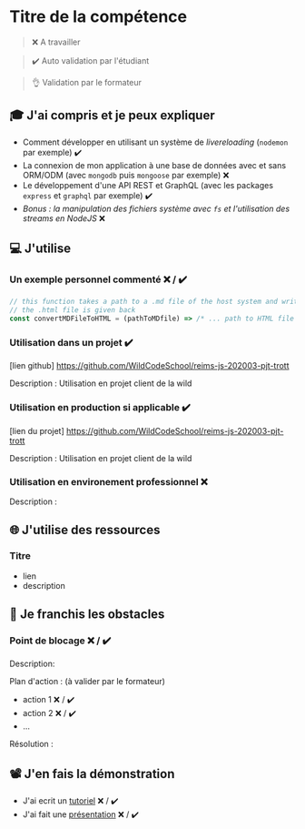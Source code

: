 # Titre de la compétence

> ❌ A travailler

> ✔️ Auto validation par l'étudiant

> 👌 Validation par le formateur

## 🎓 J'ai compris et je peux expliquer

- Comment développer en utilisant un système de *livereloading* (`nodemon` par exemple)  ✔️
- La connexion de mon application à une base de données avec et sans ORM/ODM (avec `mongodb` puis `mongoose` par exemple) ❌ 
- Le développement d'une API REST et GraphQL (avec les packages `express` et `graphql` par exemple)  ✔️
- *Bonus : la manipulation des fichiers système avec `fs` et l'utilisation des streams en NodeJS* ❌ 

## 💻 J'utilise

### Un exemple personnel commenté ❌ / ✔️

```javascript
// this function takes a path to a .md file of the host system and write the HTML version of this file
// the .html file is given back
const convertMDFileToHTML = (pathToMDfile) => /* ... path to HTML file */
```

### Utilisation dans un projet  ✔️

[lien github] https://github.com/WildCodeSchool/reims-js-202003-pjt-trott

Description : Utilisation en projet client de la wild

### Utilisation en production si applicable  ✔️

[lien du projet] https://github.com/WildCodeSchool/reims-js-202003-pjt-trott

Description : Utilisation en projet client de la wild

### Utilisation en environement professionnel ❌ 

Description :

## 🌐 J'utilise des ressources

### Titre

- lien
- description

## 🚧 Je franchis les obstacles

### Point de blocage ❌ / ✔️

Description:

Plan d'action : (à valider par le formateur)

- action 1 ❌ / ✔️
- action 2 ❌ / ✔️
- ...

Résolution :

## 📽️ J'en fais la démonstration

- J'ai ecrit un [tutoriel](...) ❌ / ✔️
- J'ai fait une [présentation](...) ❌ / ✔️

